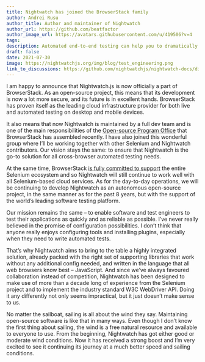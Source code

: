 ```yaml
---
title: Nightwatch has joined the BrowserStack family
author: Andrei Rusu
author_title: Author and maintainer of Nightwatch
author_url: https://github.com/beatfactor
author_image_url: https://avatars.githubusercontent.com/u/419506?v=4
tags:
description: Automated end-to-end testing can help you to dramatically reduce your feedback loops in your development process.
draft: false
date: 2021-07-30
image: https://nightwatchjs.org/img/blog/test_engineering.png
link_to_discussions: https://github.com/nightwatchjs/nightwatch-docs/discussions/133
---
```

I am happy to announce that Nightwatch.js is now officially a part of BrowserStack. As an open-source project, this means that its development is now a lot more secure, and its future is in excellent hands. BrowserStack has proven itself as the leading cloud infrastructure provider for both live and automated testing on desktop and mobile devices.

It also means that now Nightwatch is maintained by a full dev team and is one of the main responsibilities of the [Open-source Program Office](https://www.browserstack.com/blog/open-source-at-browserstack) that BrowserStack has assembled recently. I have also joined this wonderful group where I’ll be working together with other Selenium and Nightwatch contributors. Our vision stays the same: to ensure that Nightwatch is the go-to solution for all cross-browser automated testing needs.

At the same time, BrowserStack [is fully committed to support](https://www.browserstack.com/press/browserstack-announces-full-support-for-selenium-4) the entire Selenium ecosystem and so Nightwatch will still continue to work well with all Selenium-based cloud services. As for the day-to-day operations, we will be continuing to develop Nightwatch as an autonomous open-source project, in the same manner as for the past 8 years, but with the support of the world’s leading software testing platform.

Our mission remains the same – to enable software and test engineers to test their applications as quickly and as reliable as possible. I’ve never really believed in the promise of configuration possibilities. I don’t think that anyone really enjoys configuring tools and installing plugins, especially when they need to write automated tests.

That’s why Nightwatch aims to bring to the table a highly integrated solution, already packed with the right set of supporting libraries that work without any additional config needed, and written in the language that all web browsers know best – JavaScript. And since we’ve always favoured collaboration instead of competition, Nightwatch has been designed to make use of more than a decade long of experience from the Selenium project and to implement the industry standard W3C WebDriver API. Doing it any differently not only seems impractical, but it just doesn’t make sense to us.

No matter the sailboat, sailing is all about the wind they say. Maintaining open-source software is like that in many ways. Even though I don’t know the first thing about sailing, the wind is a free natural resource and available to everyone to use. From the beginning, Nightwatch has got either good or moderate wind conditions. Now it has received a strong boost and I’m very excited to see it continuing its journey at a much better speed and sailing conditions.
